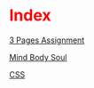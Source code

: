 <DOCTYPE html>
<html>
<head>
  <title>Index Page</title>
<style>
  h1 {color:red;}
</style>
</head>
<body>
<h1>Index</h1>


<a href="https://gavin-casey.github.io/caseyg3pages1/">3 Pages Assignment</a>

<a href="https://gavin-casey.github.io/MBS/">Mind Body Soul</a>

<a href="https://gavin-casey.github.io/caseygcss/">CSS</a>
